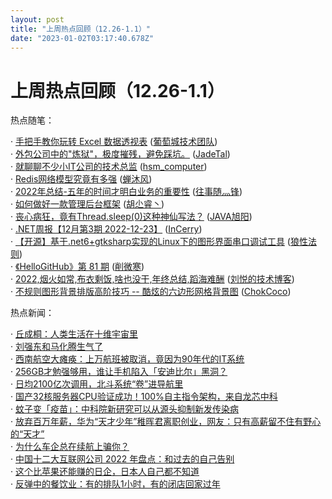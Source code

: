 ```yaml
---
layout: post
title: "上周热点回顾（12.26-1.1）"
date: "2023-01-02T03:17:40.678Z"
---
```

上周热点回顾（12.26-1.1）
=================

热点随笔：

· [手把手教你玩转 Excel 数据透视表](https://www.cnblogs.com/powertoolsteam/archive/2022/12/26/17005183.html) ([葡萄城技术团队](https://www.cnblogs.com/powertoolsteam/))  
· [外包公司中的"炼狱"，极度摧残，避免踩坑。](https://www.cnblogs.com/jadite/archive/2022/12/28/17011556.html) ([JadeTal](https://www.cnblogs.com/jadite/))  
· [就聊聊不少小IT公司的技术总监](https://www.cnblogs.com/JavaArchitect/archive/2022/12/30/17014345.html) ([hsm\_computer](https://www.cnblogs.com/JavaArchitect/))  
· [Redis网络模型究竟有多强](https://www.cnblogs.com/chanmufeng/archive/2022/12/27/17007551.html) ([蝉沐风](https://www.cnblogs.com/chanmufeng/))  
· [2022年总结-五年的时间才明白业务的重要性](https://www.cnblogs.com/lifeng618/archive/2022/12/27/17008163.html) ([往事随灬锋](https://www.cnblogs.com/lifeng618/))  
· [如何做好一款管理后台框架](https://www.cnblogs.com/hooray/archive/2022/12/26/17004953.html) ([胡尐睿丶](https://www.cnblogs.com/hooray/))  
· [丧心病狂，竟有Thread.sleep(0)这种神仙写法？](https://www.cnblogs.com/alvinscript/archive/2022/12/27/17009170.html) ([JAVA旭阳](https://www.cnblogs.com/alvinscript/))  
· [.NET周报【12月第3期 2022-12-23】](https://www.cnblogs.com/InCerry/archive/2022/12/26/dotnet_week_22_12_3.html) ([InCerry](https://www.cnblogs.com/InCerry/))  
· [【开源】基于.net6+gtksharp实现的Linux下的图形界面串口调试工具](https://www.cnblogs.com/flykai/archive/2022/12/27/17007554.html) ([狼性法则](https://www.cnblogs.com/flykai/))  
· [《HelloGitHub》第 81 期](https://www.cnblogs.com/xueweihan/archive/2022/12/28/17009377.html) ([削微寒](https://www.cnblogs.com/xueweihan/))  
· [2022,烟火如常,布衣剩饭,啥也没干,年终总结,蹈海难酬](https://www.cnblogs.com/v3ucn/archive/2022/12/27/17007456.html) ([刘悦的技术博客](https://www.cnblogs.com/v3ucn/))  
· [不规则图形背景排版高阶技巧 -- 酷炫的六边形网格背景图](https://www.cnblogs.com/coco1s/archive/2022/12/26/17005071.html) ([ChokCoco](https://www.cnblogs.com/coco1s/))

热点新闻：

· [丘成桐：人类生活在十维宇宙里](https://news.cnblogs.com/n/733960/)  
· [刘强东和马化腾生气了](https://news.cnblogs.com/n/734092/)  
· [西南航空大瘫痪：上万航班被取消，竟因为90年代的IT系统](https://news.cnblogs.com/n/734185/)  
· [256GB才勉强够用，谁让手机陷入「安迪比尔」黑洞？](https://news.cnblogs.com/n/734247/)  
· [日均2100亿次调用，北斗系统“卷”进导航里](https://news.cnblogs.com/n/734164/)  
· [国产32核服务器CPU验证成功！100%自主指令架构，来自龙芯中科](https://news.cnblogs.com/n/734282/)  
· [蚊子变「疫苗」：中科院新研究可以从源头抑制新发传染病](https://news.cnblogs.com/n/734018/)  
· [放弃百万年薪，华为“天才少年”稚晖君离职创业，网友：只有高薪留不住有野心的“天才”](https://news.cnblogs.com/n/734209/)  
· [为什么车企总在续航上骗你？](https://news.cnblogs.com/n/734147/)  
· [中国十二大互联网公司 2022 年盘点：和过去的自己告别](https://news.cnblogs.com/n/734152/)  
· [这个比苹果还能赚的日企，日本人自己都不知道](https://news.cnblogs.com/n/734272/)  
· [反弹中的餐饮业：有的排队1小时，有的闭店回家过年](https://news.cnblogs.com/n/733979/)